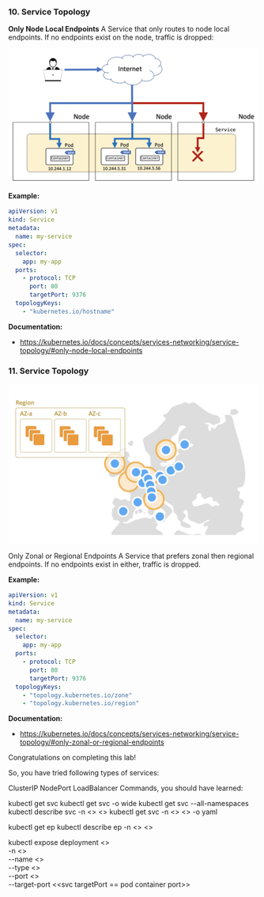 ### 10. Service Topology
**Only Node Local Endpoints**
A Service that only routes to node local endpoints. If no endpoints exist on the node, traffic is dropped:

![](img/10-1.png)

**Example:**

```yaml
apiVersion: v1
kind: Service
metadata:
  name: my-service
spec:
  selector:
    app: my-app
  ports:
    - protocol: TCP
      port: 80
      targetPort: 9376
  topologyKeys:
    - "kubernetes.io/hostname"
```

**Documentation:**
- https://kubernetes.io/docs/concepts/services-networking/service-topology/#only-node-local-endpoints

### 11. Service Topology

![](img/12-aws-rgn-az.png)

Only Zonal or Regional Endpoints
A Service that prefers zonal then regional endpoints. If no endpoints exist in either, traffic is dropped.

**Example:**
```yaml
apiVersion: v1
kind: Service
metadata:
  name: my-service
spec:
  selector:
    app: my-app
  ports:
    - protocol: TCP
      port: 80
      targetPort: 9376
  topologyKeys:
    - "topology.kubernetes.io/zone"
    - "topology.kubernetes.io/region"
```

**Documentation:**

- https://kubernetes.io/docs/concepts/services-networking/service-topology/#only-zonal-or-regional-endpoints


Congratulations on completing this lab!

So, you have tried following types of services:

ClusterIP
NodePort
LoadBalancer
Commands, you should have learned:

kubectl get svc
kubectl get svc -o wide
kubectl get svc --all-namespaces
kubectl describe svc -n <<namespace name>> <<service name>>
kubectl get svc -n <<namespace name>> <<service name>> -o yaml

kubectl get ep
kubectl describe ep -n <<namespace name>> <<service name>>

kubectl expose deployment <<deployment name>> \
  -n <<namespace name>> \
  --name <<svc name>> \
  --type <<svc type>> \
  --port <<svc port>> \
  --target-port <<svc targetPort == pod container port>>
